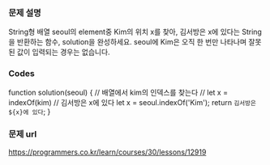 ### 문제 설명
String형 배열 seoul의 element중 Kim의 위치 x를 찾아, 김서방은 x에 있다는 String을 반환하는 함수, solution을 완성하세요. 
seoul에 Kim은 오직 한 번만 나타나며 잘못된 값이 입력되는 경우는 없습니다.

### Codes 
function solution(seoul) {
    // 배열에서 kim의 인덱스를 찾는다
    // let x = indexOf(kim)
    // 김서방은 x에 있다
    let x = seoul.indexOf('Kim');
    return `김서방은 ${x}에 있다`;
}

### 문제 url
https://programmers.co.kr/learn/courses/30/lessons/12919
